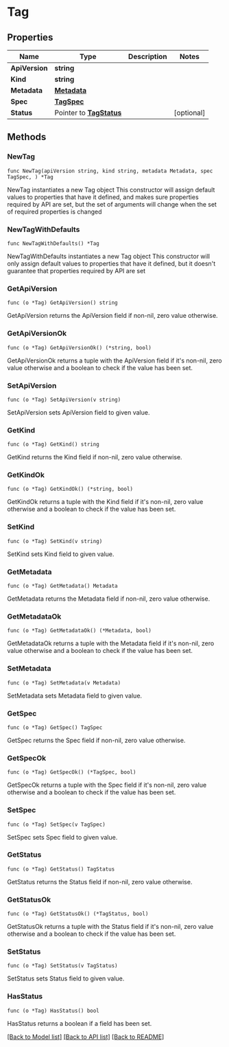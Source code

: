 # Tag

## Properties

Name | Type | Description | Notes
------------ | ------------- | ------------- | -------------
**ApiVersion** | **string** |  | 
**Kind** | **string** |  | 
**Metadata** | [**Metadata**](Metadata.md) |  | 
**Spec** | [**TagSpec**](TagSpec.md) |  | 
**Status** | Pointer to [**TagStatus**](TagStatus.md) |  | [optional] 

## Methods

### NewTag

`func NewTag(apiVersion string, kind string, metadata Metadata, spec TagSpec, ) *Tag`

NewTag instantiates a new Tag object
This constructor will assign default values to properties that have it defined,
and makes sure properties required by API are set, but the set of arguments
will change when the set of required properties is changed

### NewTagWithDefaults

`func NewTagWithDefaults() *Tag`

NewTagWithDefaults instantiates a new Tag object
This constructor will only assign default values to properties that have it defined,
but it doesn't guarantee that properties required by API are set

### GetApiVersion

`func (o *Tag) GetApiVersion() string`

GetApiVersion returns the ApiVersion field if non-nil, zero value otherwise.

### GetApiVersionOk

`func (o *Tag) GetApiVersionOk() (*string, bool)`

GetApiVersionOk returns a tuple with the ApiVersion field if it's non-nil, zero value otherwise
and a boolean to check if the value has been set.

### SetApiVersion

`func (o *Tag) SetApiVersion(v string)`

SetApiVersion sets ApiVersion field to given value.


### GetKind

`func (o *Tag) GetKind() string`

GetKind returns the Kind field if non-nil, zero value otherwise.

### GetKindOk

`func (o *Tag) GetKindOk() (*string, bool)`

GetKindOk returns a tuple with the Kind field if it's non-nil, zero value otherwise
and a boolean to check if the value has been set.

### SetKind

`func (o *Tag) SetKind(v string)`

SetKind sets Kind field to given value.


### GetMetadata

`func (o *Tag) GetMetadata() Metadata`

GetMetadata returns the Metadata field if non-nil, zero value otherwise.

### GetMetadataOk

`func (o *Tag) GetMetadataOk() (*Metadata, bool)`

GetMetadataOk returns a tuple with the Metadata field if it's non-nil, zero value otherwise
and a boolean to check if the value has been set.

### SetMetadata

`func (o *Tag) SetMetadata(v Metadata)`

SetMetadata sets Metadata field to given value.


### GetSpec

`func (o *Tag) GetSpec() TagSpec`

GetSpec returns the Spec field if non-nil, zero value otherwise.

### GetSpecOk

`func (o *Tag) GetSpecOk() (*TagSpec, bool)`

GetSpecOk returns a tuple with the Spec field if it's non-nil, zero value otherwise
and a boolean to check if the value has been set.

### SetSpec

`func (o *Tag) SetSpec(v TagSpec)`

SetSpec sets Spec field to given value.


### GetStatus

`func (o *Tag) GetStatus() TagStatus`

GetStatus returns the Status field if non-nil, zero value otherwise.

### GetStatusOk

`func (o *Tag) GetStatusOk() (*TagStatus, bool)`

GetStatusOk returns a tuple with the Status field if it's non-nil, zero value otherwise
and a boolean to check if the value has been set.

### SetStatus

`func (o *Tag) SetStatus(v TagStatus)`

SetStatus sets Status field to given value.

### HasStatus

`func (o *Tag) HasStatus() bool`

HasStatus returns a boolean if a field has been set.


[[Back to Model list]](../README.md#documentation-for-models) [[Back to API list]](../README.md#documentation-for-api-endpoints) [[Back to README]](../README.md)


